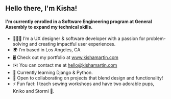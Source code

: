 ## Hello there, I'm Kisha!

#### I'm currently enrolled in a Software Engineering program at General Assembly to expand my technical skills.

- 👩🏽‍💻 I’m a UX designer & software developer with a passion for problem-solving and creating impactful user experiences.
- 🌍 I'm based in Los Angeles, CA
- 🖥️ Check out my portfolio at www.kishamartin.com
- ✉️ You can contact me at hello@kishamartin.com
- 🧠 Currently learning Django & Python.
- 🤝 Open to collaborating on projects that blend design and functionality!
- ⚡ Fun fact: I teach sewing workshops and have two adorable pups, Kniko and Stormi 🐶.
